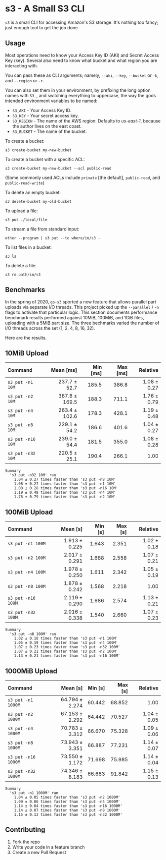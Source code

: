 s3 - A Small S3 CLI
===================

`s3` is a small CLI for accessing Amazon's S3 storage.  It's
nothing too fancy; just enough tool to get the job done.

Usage
-----

Most operations need to know your Access Key ID (AKI) and Secret
Access Key (key).  Several also need to know what bucket and what
region you are interacting with.

You can pass these as CLI arguments; namely, `--aki`, `--key`,
`--bucket` or `-b`, and `--region` or `-r`.

You can also set them in your environment, by prefixing the long
option names with `S3_`, and switching everything to uppercase,
the way the gods intended environment variables to be named:

   - `S3_AKI` - Your Access Key ID.
   - `S3_KEY` - Your secret access key.
   - `S3_REGION` - The name of the AWS region.  Defaults to
     _us-east-1_, because the author lives on the east coast.
   - `S3_BUCKET` - The name of the bucket.

To create a bucket:

```
s3 create-bucket my-new-bucket
```

To create a bucket with a specific ACL:

```
s3 create-bucket my-new-bucket --acl public-read
```

(Some commonly used ACLs include `private` [the default],
`public-read`, and `public-read-write`)

To delete an empty bucket:

```
s3 delete-bucket my-old-bucket
```

To upload a file:

```
s3 put ./local/file
```

To stream a file from standard input:

```
other --program | s3 put --to where/in/s3 -
```

To list files in a bucket:

```
s3 ls
```

To delete a file:

```
s3 rm path/in/s3
```

Benchmarks
----------

In the spring of 2020, `go-s3` sported a new feature that allows
parallel part uploads via separate I/O threads.  This project
picked up the `--parallel` / `-n` flags to activate that
particular logic.  This section documents performance benchmark
results performed against 10MiB, 100MiB, and 1GiB files, uploading
with a 5MiB part size.  The three bechmarks varied the number of
I/O threads across the set (1, 2, 4, 8, 16, 32).

Here are the results.

## 10MiB Upload

| Command | Mean [ms] | Min [ms] | Max [ms] | Relative |
|:---|---:|---:|---:|---:|
| `s3 put -n1 10M` | 237.7 ± 52.7 | 185.5 | 386.8 | 1.08 ± 0.27 |
| `s3 put -n2 10M` | 387.8 ± 169.5 | 188.3 | 711.1 | 1.76 ± 0.79 |
| `s3 put -n4 10M` | 263.4 ± 102.6 | 178.3 | 428.1 | 1.19 ± 0.48 |
| `s3 put -n8 10M` | 229.1 ± 54.2 | 186.6 | 401.6 | 1.04 ± 0.27 |
| `s3 put -n16 10M` | 239.0 ± 54.4 | 181.5 | 355.0 | 1.08 ± 0.28 |
| `s3 put -n32 10M` | 220.5 ± 25.1 | 190.4 | 266.1 | 1.00 |


    Summary
      's3 put -n32 10M' ran
        1.04 ± 0.27 times faster than 's3 put -n8 10M'
        1.08 ± 0.27 times faster than 's3 put -n1 10M'
        1.08 ± 0.28 times faster than 's3 put -n16 10M'
        1.19 ± 0.48 times faster than 's3 put -n4 10M'
        1.76 ± 0.79 times faster than 's3 put -n2 10M'

## 100MiB Upload

| Command | Mean [s] | Min [s] | Max [s] | Relative |
|:---|---:|---:|---:|---:|
| `s3 put -n1 100M` | 1.913 ± 0.225 | 1.643 | 2.351 | 1.02 ± 0.18 |
| `s3 put -n2 100M` | 2.017 ± 0.291 | 1.688 | 2.558 | 1.07 ± 0.21 |
| `s3 put -n4 100M` | 1.978 ± 0.250 | 1.611 | 2.342 | 1.05 ± 0.19 |
| `s3 put -n8 100M` | 1.878 ± 0.242 | 1.568 | 2.218 | 1.00 |
| `s3 put -n16 100M` | 2.119 ± 0.290 | 1.686 | 2.574 | 1.13 ± 0.21 |
| `s3 put -n32 100M` | 2.016 ± 0.338 | 1.540 | 2.660 | 1.07 ± 0.23 |

    Summary
      's3 put -n8 100M' ran
        1.02 ± 0.18 times faster than 's3 put -n1 100M'
        1.05 ± 0.19 times faster than 's3 put -n4 100M'
        1.07 ± 0.23 times faster than 's3 put -n32 100M'
        1.07 ± 0.21 times faster than 's3 put -n2 100M'
        1.13 ± 0.21 times faster than 's3 put -n16 100M'

## 1000MiB Upload

| Command | Mean [s] | Min [s] | Max [s] | Relative |
|:---|---:|---:|---:|---:|
| `s3 put -n1 1000M` | 64.794 ± 2.274 | 60.442 | 68.852 | 1.00 |
| `s3 put -n2 1000M` | 67.153 ± 2.292 | 64.442 | 70.527 | 1.04 ± 0.05 |
| `s3 put -n4 1000M` | 70.783 ± 3.312 | 66.670 | 75.328 | 1.09 ± 0.06 |
| `s3 put -n8 1000M` | 73.943 ± 3.351 | 66.887 | 77.231 | 1.14 ± 0.07 |
| `s3 put -n16 1000M` | 73.550 ± 1.172 | 71.698 | 75.985 | 1.14 ± 0.04 |
| `s3 put -n32 1000M` | 74.346 ± 8.183 | 66.683 | 91.842 | 1.15 ± 0.13 |

    Summary
      's3 put -n1 1000M' ran
        1.04 ± 0.05 times faster than 's3 put -n2 1000M'
        1.09 ± 0.06 times faster than 's3 put -n4 1000M'
        1.14 ± 0.04 times faster than 's3 put -n16 1000M'
        1.14 ± 0.07 times faster than 's3 put -n8 1000M'
        1.15 ± 0.13 times faster than 's3 put -n32 1000M'


Contributing
------------

1. Fork the repo
2. Write your code in a feature branch
3. Create a new Pull Request
